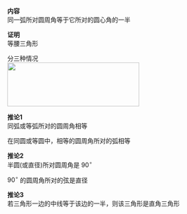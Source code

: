 **内容**  
同一弧所对圆周角等于它所对的圆心角的一半  
  
**证明**  
等腰三角形  
  
分三种情况  
<img src="E:\Math\work_space\algebra\005-入门课程-解析几何\098 resources\圆周角与圆心角关系.png" width=300px height=100px/>  
  
**推论1**  
同弧或等弧所对的圆周角相等  
  
在同圆或等圆中，相等的圆周角所对的弧相等  
  
**推论2**  
半圆(或直径)所对圆周角是 $90^\circ$  
  
$90^\circ$ 的圆周角所对的弦是直径  
  
**推论3**  
若三角形一边的中线等于该边的一半，则该三角形是直角三角形  
